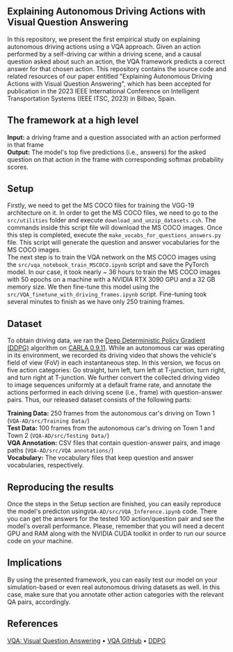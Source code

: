 ## Explaining Autonomous Driving Actions with Visual Question Answering

In this repository, we present the first empirical study on explaining autonomous driving actions using a VQA approach. Given an action performed by a self-driving car within a driving scene, and a causal question asked about such an action, the VQA framework predicts a correct answer for that chosen action. This repository contains the source code and related resources of our paper entitled "Explaining Autonomous Driving Actions with Visual Question Answering", which has been accepted for publication in the 2023 IEEE International Conference on Intelligent Transportation Systems (IEEE ITSC, 2023) in Bilbao, Spain.

## The framework at a high level
**Input:** a driving frame and a question associated with an action performed in that frame  <br>
**Output:** The model's top five predictions (i.e., answers) for the asked question on that action in the frame with corresponding softmax probability scores.
## Setup

Firstly, we need to get the MS COCO files for training the VGG-19 architecture on it. In order to get the MS COCO files, we need to go to  the ```src/utilities``` folder and execute ``` download_and_unzip_datasets.csh ```. The commands inside this script file will download the MS COCO images. Once this step is completed,  execute the ```make_vocabs_for_questions_answers.py``` file. This script will generate the question and answer vocabularies for the MS COCO images. <br>
The next step is to train the VQA network on the MS COCO images using the ```src/vqa_notebook_train_MSCOCO.ipynb``` script and save the PyTorch model. In our case, it took  nearly ~ 36 hours to train the MS COCO images with 50 epochs on a machine with a NVIDIA RTX 3090 GPU and a 32 GB memory size. We then fine-tune this model using the ```src/VQA_finetune_with_driving_frames.ipynb``` script. Fine-tuning took several minutes to finish as we have only 250 training frames.

## Dataset
To obtain driving data, we ran the [Deep Deterministic Policy Gradient (DDPG)](https://arxiv.org/pdf/1509.02971.pdf) algorithm on [CARLA 0.9.11](https://carla.readthedocs.io/en/0.9.11/). While an autonomous car was operating in its environment, we recorded its driving video that shows the vehicle's field of view (FoV) in each instantaneous step. In this version, we  focus on five action categories: Go straight, turn left, turn left at T-junction, turn right, and turn right at T-junction. We further convert the collected driving video to image sequences uniformly at a default frame rate, and annotate the actions performed in each driving scene (i.e., frame) with question-answer pairs. Thus, our released dataset consists of the following parts:

**Training Data:** 250 frames from the autonomous car's driving on  Town 1 (```VQA-AD/src/Training Data/```)  <br>
**Test Data:** 100 frames from the autonomous car's driving on Town 1 and Town 2 (```VQA-AD/src/Testing Data/```) <br> 
**VQA Annotation:** CSV files that contain question-answer pairs, and image paths (```VQA-AD/src/VQA annotations/```) <br>
**Vocabulary:** The vocabulary files that keep  question and answer vocabularies, respectively.

## Reproducing the results
Once the steps in the Setup section are finished,  you can easily reproduce the model's predicton using```VQA-AD/src/VQA_Inference.ipynb``` code. There you can get the answers for the tested 100 action/question pair and see the model's overall performance. Please, remember that you will need a decent GPU and RAM along with the NVIDIA CUDA toolkit in order to run our source code on your machine.

## Implications
By using the presented framework, you can easily test our model on your simulation-based or even real autonomous driving datasets as well. In this case, make sure that you annotate other action categories with the relevant QA pairs, accordingly.

## References
[VQA: Visual Question Answering](https://openaccess.thecvf.com/content_iccv_2015/html/Antol_VQA_Visual_Question_ICCV_2015_paper.html) • [VQA GitHub](https://github.com/SatyamGaba/visual_question_answering) • [DDPG](https://arxiv.org/pdf/1509.02971.pdf)
